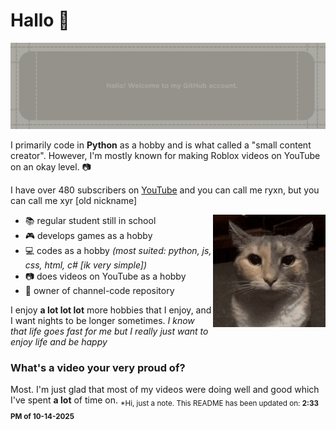 # Hallo 👋

![ryxn](https://github.com/ghryxn/ghryxn/blob/main/CHANNEL%20(1).png)

I primarily code in **Python** as a hobby and is what called a "small content creator".
However, I'm mostly known for making Roblox videos on YouTube on an okay level. 📷

I have over 480 subscribers on [YouTube](https://youtube.com/@jsxyrite) and you can call me
ryxn, but you can call me xyr [old nickname]

<img align="right" alt="ryxn" width="180" src="https://github.com/ghryxn/ghryxn/blob/main/EEEEEEEEEE%20CAR.gif" />

* 📚 regular student still in school
* 🎮 develops games as a hobby
* 💻 codes as a hobby *(most suited: python, js, css, html, c# [ik very simple])*
* 📷 does videos on YouTube as a hobby
* 💾 owner of channel-code repository

I enjoy **a lot lot lot** more hobbies that I enjoy, and I want nights to be longer sometimes.
*I know that life goes fast for me but I really just want to enjoy life and be happy*

### What's a video your very proud of?
Most. I'm just glad that most of my videos were doing well and good which I've spent **a lot** of time on.
<sub>*Hi, just a note. This README has been updated on: <strong>2:33 PM of 10-14-2025</strong></sub>

<!--
**ghryxn/ghryxn** is a ✨ _special_ ✨ repository because its `README.md` (this file) appears on your GitHub profile.

Here are some ideas to get you started:

- 🔭 I’m currently working on ...
- 🌱 I’m currently learning ...
- 👯 I’m looking to collaborate on ...
- 🤔 I’m looking for help with ...
- 💬 Ask me about ...
- 📫 How to reach me: ...
- 😄 Pronouns: ...
- ⚡ Fun fact: ...
-->
